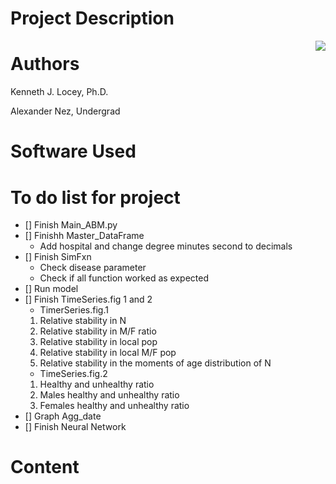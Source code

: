 # Project Description
<img src="https://upload.wikimedia.org/wikipedia/commons/thumb/0/0c/Navajo_flag.svg/200px-Navajo_flag.svg.png" align="right" width="" height=""/>

# Authors 
Kenneth J. Locey, Ph.D.

Alexander Nez, Undergrad

# Software Used

# To do list for project
* [] Finish Main_ABM.py
* [] Finishh Master_DataFrame
    * Add hospital and change degree minutes second to decimals
* [] Finish SimFxn
    * Check disease parameter
    * Check if all function worked as expected
* [] Run model
* [] Finish TimeSeries.fig 1 and 2
    * TimerSeries.fig.1
    1. Relative stability in N
    1. Relative stability in M/F ratio
    1. Relative stability in local pop
    1. Relative stability in local M/F pop
    1. Relative stability in the moments of age distribution of N
    * TimeSeries.fig.2
    1. Healthy and unhealthy ratio
    1. Males healthy and unhealthy ratio
    1. Females healthy and unhealthy ratio
* [] Graph Agg_date
* [] Finish Neural Network

# Content